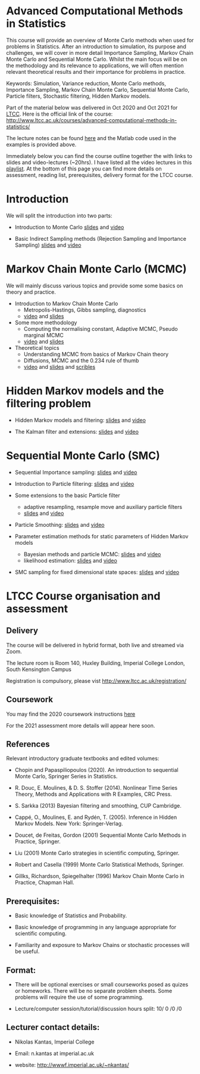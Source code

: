 # Advanced Computational Methods in Statistics

This course will provide an overview of Monte Carlo methods when used for problems in Statistics. After an introduction to simulation, its purpose and challenges, we will cover in more detail Importance Sampling, Markov Chain Monte Carlo and Sequential Monte Carlo. Whilst the main focus will be on the methodology and its relevance to applications, we will often mention relevant theoretical results and their importance for problems in practice. 

Keywords: Simulation, Variance reduction, Monte Carlo methods, Importance Sampling, Markov Chain Monte Carlo, Sequential Monte Carlo, Particle filters, Stochastic filtering, Hidden Markov models.

Part of the material below was delivered in Oct 2020 and Oct 2021 for [LTCC](http://www.ltcc.ac.uk/). Here is the official link of the course: http://www.ltcc.ac.uk/courses/advanced-computational-methods-in-statistics/

The lecture notes can be found [here](advanced_simulation_notes_ltcc.pdf) and the Matlab code used in the examples is provided above. 

Immediately below you can find the course outline together the with links to slides and video-lectures (~20hrs). I have listed all the video lectures in this [playlist](https://www.youtube.com/playlist?list=PLnLW5bw8rfk3Tt4K8YrH7tPyLH9XKzGo2). At the bottom of this page you can find more details on assessment, reading list, prerequisites, delivery format for the LTCC course.

# Introduction

We will split the introduction into two parts:

- Introduction to Monte Carlo  [slides](slides/intro_mc.pdf) and [video](https://www.youtube.com/watch?v=uqDItPClDiM)

- Basic Indirect Sampling methods (Rejection Sampling and Importance Sampling)  [slides](slides/intro_mc2.pdf) and [video](https://www.youtube.com/watch?v=m5Nt3GQFj3Y)

# Markov Chain Monte Carlo (MCMC)

We will mainly discuss various topics and provide some some basics on theory and practice.

- Introduction to Markov Chain Monte Carlo 
  - Metropolis-Hastings, Gibbs sampling, diagnostics 
  - [video](https://youtu.be/gCbzRfAA70g) and [slides](slides/mcmc_intro.pdf)   
- Some more methodology 
  - Computing the normalising constant, Adaptive MCMC, Pseudo marginal MCMC
  - [video](https://youtu.be/M_R-IiiSF4Q) and [slides](slides/mcmc_extensions.pdf)
- Theoretical topics
  - Understanding MCMC from basics of Markov Chain theory
  - Diffusions, MCMC and the 0.234 rule of thumb
  - [video](https://youtu.be/5pF8VmJqtak)  and [slides](slides/mcmc_theory.pdf) and [scribles](slides/characterisation_of_pi.pdf)
   
# Hidden Markov models and the filtering problem

- Hidden Markov models and filtering: [slides](slides/HMMs_Filtering.pdf) and [video](https://youtu.be/GnlWK1erBmc)

- The Kalman filter and extensions: [slides](slides/Kalman.pdf) and [video](https://youtu.be/g6h3gCp2tcM)

# Sequential Monte Carlo (SMC)
  
  - Sequential Importance sampling: [slides](slides/intro_mc3.pdf) and [video](https://youtu.be/MU0QnWU9ULM)
  
  - Introduction to Particle filtering: [slides](slides/Intro_PF.pdf) and [video](https://youtu.be/Vkc3lqs1YQo)
  
  - Some extensions to the basic Particle filter 
     - adaptive resampling, resample move and auxiliary particle filters   
     - [slides](slides/more_advanced_pf.pdf) and [video](https://youtu.be/n4ouaf_K2KU)

  - Particle Smoothing: [slides](slides/Particle_Smoothing.pdf) and [video](https://youtu.be/-1XeSWNOuRk)
  
  - Parameter estimation methods for static parameters of Hidden Markov models
  
      - Bayesian methods and particle MCMC: [slides](slides/BayesianHMM.pdf) and [video](https://youtu.be/_Rl27OoCWKs)
      - likelihood estimation: [slides](slides/likelihoodHMM.pdf) and [video](https://youtu.be/sqbst6hyX6w)
      
  - SMC sampling for fixed dimensional state spaces: [slides](slides/smc_fixed_space.pdf) and [video](https://youtu.be/ocuKMctUndg)
     
  
# LTCC Course organisation and assessment

## Delivery

The course will be delivered in hybrid format, both live and streamed via Zoom. 

The lecture room is Room 140, Huxley Building, Imperial College London, South Kensington Campus

<!For the streaming please visit:
https://imperial-ac-uk.zoom.us/j/93135172628?pwd=cUR3aHpsZFZUblV3S0RXdUZZS2tCZz09
---Meeting ID: 931 3517 2628
Passcode: CmnD?4 

Lecture Recordings are available upon request (due to limited file size hosting capacity).

Note there will be significant overlap with linked videos above, and my recommendation is to use the pre-recorded ones linked above with the slides when a large part of the lecture is viewed online.

-->

Registration is compulsory, please vist http://www.ltcc.ac.uk/registration/

## Coursework

You may find the 2020 coursework instructions [here](http://wwwf.imperial.ac.uk/~nkantas/Coursework.pdf)

For the 2021 assessment more details will appear here soon. 

<!---Deadline: around 8 December (about a month)

Page limit: 10 pages, recommended length around 6-8 pages

Submit in MS Teams assingment, if there are any issues email to n.kantas at imperial.ac.uk _*using subject: LTCC coursework submission*_ -->
  
## References   
  
Relevant introductory graduate textbooks and edited volumes:

  - Chopin and Papaspiliopoulos (2020). An introduction to sequential Monte Carlo, Springer Series in Statistics.
  
  - R. Douc, E. Moulines, & D. S. Stoffer (2014). Nonlinear Time Series Theory, Methods and Applications with R Examples, CRC Press.
  
  - S. Sarkka (2013) Bayesian filtering and smoothing, CUP Cambridge.  
  
  - Cappé, O., Moulines, E. and Rydén, T. (2005). Inference in Hidden Markov Models. New York: Springer-Verlag. 
  
  - Doucet, de Freitas, Gordon (2001) Sequential Monte Carlo Methods in Practice, Springer.

  - Liu (2001) Monte Carlo strategies in scientific computing, Springer.
  
  - Robert and Casella (1999) Monte Carlo Statistical Methods, Springer. 
  
  - Gillks, Richardson, Spiegelhalter (1996) Markov Chain Monte Carlo in Practice, Chapman Hall.

<!---## Older lecture slides

For you convenience i am listing the slides used in previous years. You might notice this year's course has been broken down and changed a bit.

 - [Slides 1](http://wwwf.imperial.ac.uk/~nkantas/slides1.pdf)
 - [Slides 2](http://wwwf.imperial.ac.uk/~nkantas/slides2.pdf)
 - [Slides 3](http://wwwf.imperial.ac.uk/~nkantas/slides3.pdf)
 - [Slides 4](http://wwwf.imperial.ac.uk/~nkantas/slides4.pdf)-->

## Prerequisites: 

 - Basic knowledge of Statistics and Probability. 
  
 - Basic knowledge of programming in any language appropriate for scientific computing.
  
 - Familiarity and exposure to Markov Chains or stochastic processes will be useful.

## Format:

- There will be optional exercises or small courseworks posed as quizes or homeworks. There will be no separate problem sheets. Some problems will require the use of some programming.

- Lecture/computer session/tutorial/discussion hours split: 10/ 0 /0 /0 

## Lecturer contact details:

  * Nikolas Kantas, Imperial College
 
  * Email: n.kantas at imperial.ac.uk

  * website: http://wwwf.imperial.ac.uk/~nkantas/


